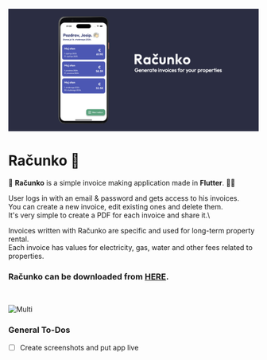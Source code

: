 ![Header](https://raw.githubusercontent.com/jokilic/racunko/main/screenshots/header-wide.png)


# Računko 🧾

🧾 **Računko** is a simple invoice making application made in **Flutter**. 👨‍💻

User logs in with an email & password and gets access to his invoices.\
You can create a new invoice, edit existing ones and delete them.\
It's very simple to create a PDF for each invoice and share it.\

Invoices written with Računko are specific and used for long-term property rental.\
Each invoice has values for electricity, gas, water and other fees related to properties.

### Računko can be downloaded from [HERE](https://play.google.com/store/apps/details?id=com.josipkilic.racunko).
&nbsp;

![Multi](https://raw.githubusercontent.com/jokilic/racunko/main/screenshots/multi.png)

### General To-Dos

- [ ] Create screenshots and put app live
